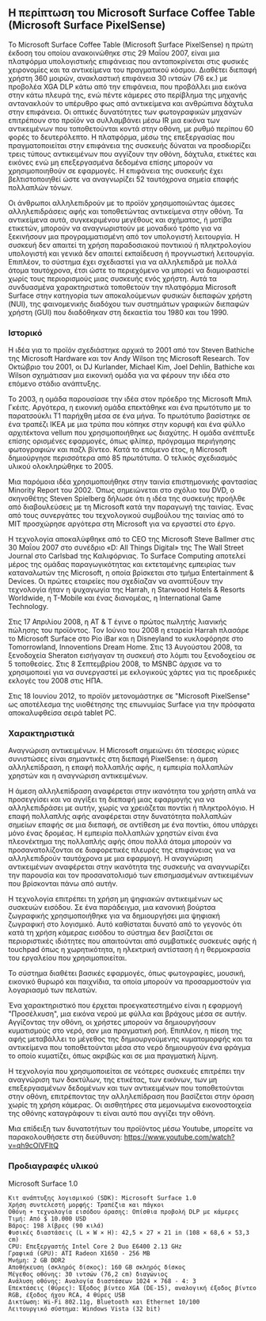 ## Η περίπτωση του Microsoft Surface Coffee Table (Microsoft Surface PixelSense)

Το Microsoft Surface Coffee Table (Microsoft Surface PixelSense) η πρώτη έκδοση του οποίου ανακοινώθηκε στις 29 Μαΐου 2007, είναι μια πλατφόρμα υπολογιστικής επιφάνειας που ανταποκρίνεται στις φυσικές χειρονομίες και τα αντικείμενα του πραγματικού κόσμου. Διαθέτει διεπαφή χρήστη 360 μοιρών, ανακλαστική επιφάνεια 30 ιντσών (76 εκ.) με προβολέα XGA DLP κάτω από την επιφάνεια, που προβάλλει μια εικόνα στην κάτω πλευρά της, ενώ πέντε κάμερες στο περίβλημα της μηχανής αντανακλούν το υπέρυθρο φως από αντικείμενα και ανθρώπινα δάχτυλα στην επιφάνεια. Οι οπτικές δυνατότητες των φωτογραφικών μηχανών επιτρέπουν στο προϊόν να συλλαμβάνει μέσω IR μια εικόνα των αντικειμένων που τοποθετούνται κοντά στην οθόνη, με ρυθμό περίπου 60 φορές το δευτερόλεπτο. Η πλατφόρμα, μέσω της επεξεργασίας που πραγματοποιείται στην επιφάνεια της συσκευής δύναται να προσδιορίζει τρεις τύπους αντικειμένων που αγγίζουν την οθόνη, δάχτυλα, ετικέτες και εικόνες ενώ μη επεξεργασμένα δεδομένα επίσης μπορούν να χρησιμοποιηθούν σε εφαρμογές. Η επιφάνεια της συσκευής έχει βελτιστοποιηθεί ώστε να αναγνωρίζει 52 ταυτόχρονα σημεία επαφής πολλαπλών τόνων. 

Οι άνθρωποι αλληλεπιδρούν με το προϊόν χρησιμοποιώντας άμεσες αλληλεπιδράσεις αφής και τοποθετώντας αντικείμενα στην οθόνη. Τα αντικείμενα αυτά, συγκεκριμένου μεγέθους και σχήματος, ή μοτίβα ετικετών, μπορούν να αναγνωριστούν με μοναδικό τρόπο για να ξεκινήσουν μια προγραμματισμένη από τον υπολογιστή λειτουργία. Η συσκευή δεν απαιτεί τη χρήση παραδοσιακού ποντικιού ή πληκτρολογίου υπολογιστή και γενικά δεν απαιτεί εκπαίδευση ή προγνωστική λειτουργία. Επιπλέον, το σύστημα έχει σχεδιαστεί για να αλληλεπιδρά με πολλά άτομα ταυτόχρονα, έτσι ώστε το περιεχόμενο να μπορεί να διαμοιραστεί χωρίς τους περιορισμούς μιας συσκευής ενός χρήστη. Αυτά τα συνδυασμένα χαρακτηριστικά τοποθετούν την πλατφόρμα Microsoft Surface στην κατηγορία των αποκαλούμενων φυσικών διεπαφών χρήστη (NUI), της φαινομενικής διαδόχου των συστημάτων γραφικών διεπαφών χρήστη (GUI) που διαδόθηκαν στη δεκαετία του 1980 και του 1990.

### Ιστορικό
Η ιδέα για το προϊόν σχεδιάστηκε αρχικά το 2001 από τον Steven Bathiche της Microsoft Hardware και τον Andy Wilson της Microsoft Research.
Τον Οκτώβριο του 2001, οι DJ Kurlander, Michael Kim, Joel Dehlin, Bathiche και Wilson σχημάτισαν μια εικονική ομάδα για να φέρουν την ιδέα στο επόμενο στάδιο ανάπτυξης.

Το 2003, η ομάδα παρουσίασε την ιδέα στον πρόεδρο της Microsoft Μπιλ Γκέιτς. Αργότερα, η εικονική ομάδα επεκτάθηκε και ένα πρωτότυπο με το παρατσούκλι T1 παρήχθη μέσα σε ένα μήνα. Το πρωτότυπο βασίστηκε σε ένα τραπέζι IKEA με μια τρύπα που κόπηκε στην κορυφή και ένα φύλλο αρχιτέκτονα vellum που χρησιμοποιήθηκε ως διαχύτης. Η ομάδα ανέπτυξε επίσης ορισμένες εφαρμογές, όπως φλίπερ, πρόγραμμα περιήγησης φωτογραφιών και παζλ βίντεο. Κατά το επόμενο έτος, η Microsoft δημιούργησε περισσότερα από 85 πρωτότυπα. Ο τελικός σχεδιασμός υλικού ολοκληρώθηκε το 2005.

Μια παρόμοια ιδέα χρησιμοποιήθηκε στην ταινία επιστημονικής φαντασίας Minority Report του 2002. Όπως σημειώνεται στο σχόλιο του DVD, ο σκηνοθέτης Steven Spielberg δήλωσε ότι η ιδέα της συσκευής προήλθε από διαβουλεύσεις με τη Microsoft κατά την παραγωγή της ταινίας. Ένας από τους συνεργάτες του τεχνολογικού συμβούλου της ταινίας από το MIT προσχώρησε αργότερα στη Microsoft για να εργαστεί στο έργο.

Η τεχνολογία αποκαλύφθηκε από το CEO της Microsoft Steve Ballmer στις 30 Μαΐου 2007 στο συνέδριο «D: All Things Digital» της The Wall Street Journal στο Carlsbad της Καλιφόρνιας. Το Surface Computing αποτελεί μέρος της ομάδας παραγωγικότητας και εκτεταμένης εμπειρίας των καταναλωτών της Microsoft, η οποία βρίσκεται στο τμήμα Entertainment & Devices. Οι πρώτες εταιρείες που σχεδίαζαν να αναπτύξουν την τεχνολογία ήταν η ψυχαγωγία της Harrah, η Starwood Hotels & Resorts Worldwide, η T-Mobile και ένας διανομέας, η International Game Technology.

Στις 17 Απριλίου 2008, η AT & T έγινε ο πρώτος πωλητής λιανικής πώλησης του προϊόντος. Τον Ιούνιο του 2008 η εταρεία Harrah πλασάρε το Microsoft Surface στο Ρίο iBar και η Disneyland το κυκλοφόρησε στο Tomorrowland, Innoventions Dream Home. Στις 13 Αυγούστου 2008, τα ξενοδοχεία Sheraton εισήγαγαν τη συσκευή στο λόμπι του ξενοδοχείου σε 5 τοποθεσίες. Στις 8 Σεπτεμβρίου 2008, το MSNBC άρχισε να το χρησιμοποιεί για να συνεργαστεί με εκλογικούς χάρτες για τις προεδρικές εκλογές του 2008 στις ΗΠΑ.

Στις 18 Ιουνίου 2012, το προϊόν μετονομάστηκε σε "Microsoft PixelSense" ως αποτέλεσμα της υιοθέτησης της επωνυμίας Surface για την πρόσφατα αποκαλυφθείσα σειρά tablet PC.

### Χαρακτηριστικά
Αναγνώριση αντικειμένων.
Η Microsoft σημειώνει ότι τέσσερις κύριες συνιστώσες είναι σημαντικές στη διεπαφή PixelSense: η άμεση αλληλεπίδραση, η επαφή πολλαπλής αφής, η εμπειρία πολλαπλών χρηστών και η αναγνώριση αντικειμένων.

Η άμεση αλληλεπίδραση αναφέρεται στην ικανότητα του χρήστη απλά να προσεγγίσει και να αγγίξει τη διεπαφή μιας εφαρμογής για να αλληλεπιδράσει με αυτήν, χωρίς να χρειάζεται ποντίκι ή πληκτρολόγιο. Η επαφή πολλαπλής αφής αναφέρεται στην δυνατότητα πολλαπλών σημείων επαφής σε μια διεπαφή, σε αντίθεση με ένα ποντίκι, όπου υπάρχει μόνο ένας δρομέας. Η εμπειρία πολλαπλών χρηστών είναι ένα πλεονέκτημα της πολλαπλής αφής όπου πολλά άτομα μπορούν να προσανατολίζονται σε διαφορετικές πλευρές της επιφάνειας για να αλληλεπιδρούν ταυτόχρονα με μια εφαρμογή. Η αναγνώριση αντικειμένων αναφέρεται στην ικανότητα της συσκευής να αναγνωρίζει την παρουσία και τον προσανατολισμό των επισημασμένων αντικειμένων που βρίσκονται πάνω από αυτήν.

Η τεχνολογία επιτρέπει τη χρήση μη ψηφιακών αντικειμένων ως συσκευών εισόδου. Σε ένα παράδειγμα, μια κανονική βούρτσα ζωγραφικής χρησιμοποιήθηκε για να δημιουργήσει μια ψηφιακή ζωγραφική στο λογισμικό. Αυτό καθίσταται δυνατό από το γεγονός ότι κατά τη χρήση κάμερας εισόδου το σύστημα δεν βασίζεται σε περιοριστικές ιδιότητες που απαιτούνται από συμβατικές συσκευές αφής ή touchpad όπως η χωρητικότητα, η ηλεκτρική αντίσταση ή η θερμοκρασία του εργαλείου που χρησιμοποιείται.

Το σύστημα διαθέτει βασικές εφαρμογές, όπως φωτογραφίες, μουσική, εικονικό θυρωρό και παιχνίδια, τα οποία μπορούν να προσαρμοστούν για λογαριασμό των πελατών.

Ένα χαρακτηριστικό που έρχεται προεγκατεστημένο είναι η εφαρμογή "Προσέλκυση", μια εικόνα νερού με φύλλα και βράχους μέσα σε αυτήν. Αγγίζοντας την οθόνη, οι χρήστες μπορούν να δημιουργήσουν κυματισμούς στο νερό, σαν μια πραγματική ροή. Επιπλέον, η πίεση της αφής μεταβάλλει το μέγεθος της δημιουργούμενης κυματομορφής και τα αντικείμενα που τοποθετούνται μέσα στο νερό δημιουργούν ένα φράγμα το οποίο κυματίζει, όπως ακριβώς και σε μια πραγματική λίμνη.

Η τεχνολογία που χρησιμοποιείται σε νεότερες συσκευές επιτρέπει την αναγνώριση των δακτύλων, της ετικέτας, των εικόνων, των μη επεξεργασμένων δεδομένων και των αντικειμένων που τοποθετούνται στην οθόνη, επιτρέποντας την αλληλεπίδραση που βασίζεται στην όραση χωρίς τη χρήση κάμερας. Οι αισθητήρες στα μεμονωμένα εικονοστοιχεία της οθόνης καταγράφουν τι είναι αυτό που αγγίζει την οθόνη.

Μια επίδειξη των δυνατοτήτων του προϊόντος μέσω Youtube, μπορείτε να παρακολουθήσετε στη διεύθυνση: 
https://www.youtube.com/watch?v=qh9cOlVFItQ  
### Προδιαγραφές υλικού
Microsoft Surface 1.0

    Κιτ ανάπτυξης λογισμικού (SDK): Microsoft Surface 1.0
    Χρήση συντελεστή μορφής: Τραπέζια και πάγκοι
    Οθόνη + τεχνολογία εισόδου όρασης: Οπίσθια προβολή DLP με κάμερες
    Τιμή: Από $ 10.000 USD
    Βάρος: 198 λίβρες (90 κιλά)
    Φυσικές διαστάσεις (L × W × H): 42,5 × 27 × 21 in (108 × 68,6 × 53,3 cm)
    CPU: Επεξεργαστής Intel Core 2 Duo E6400 2.13 GHz
    Γραφικά (GPU): ATI Radeon X1650 - 256 MB
    Μνήμη: 2 GB DDR2
    Αποθήκευση (σκληρός δίσκος): 160 GB σκληρός δίσκος
    Μέγεθος οθόνης: 30 ιντσών (76,2 cm) διαγώνιος
    Ανάλυση οθόνης: Αναλογία διαστάσεων 1024 × 768 - 4: 3
    Επεκτάσεις (θύρες): Έξοδος βίντεο XGA (DE-15), αναλογική έξοδος βίντεο RGB, έξοδος ήχου RCA, 4 θύρες USB
    Δικτύωση: Wi-Fi 802.11g, Bluetooth και Ethernet 10/100
    Λειτουργικό σύστημα: Windows Vista (32 bit)
